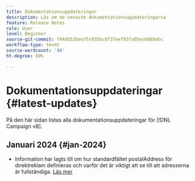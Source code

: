 ```yaml
---
title: Dokumentationsuppdateringar
description: Läs om de senaste dokumentationsuppdateringarna
feature: Release Notes
role: User
level: Beginner
source-git-commit: f04db53bee75c935bc8737eef93fa05ec6868ebc
workflow-type: tm+mt
source-wordcount: '48'
ht-degree: 89%

---
```



# Dokumentationsuppdateringar {#latest-updates}

På den här sidan listas alla dokumentationsuppdateringar för [!DNL Campaign v8].

## Januari 2024 {#jan-2024}

* Information har lagts till om hur standardfältet postalAddress för direktreklam definieras och varför det är viktigt att se till att adresserna är fullständiga. [Läs mer](../send/direct-mail.md)
